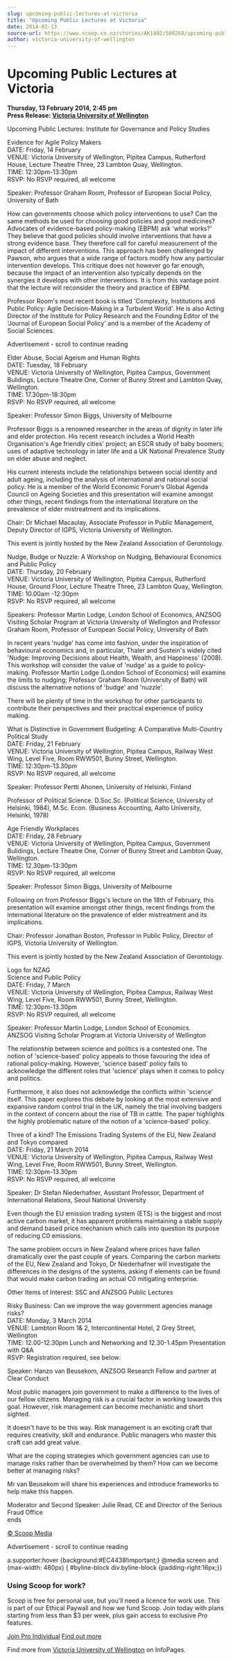```yaml
---
slug: upcoming-public-lectures-at-victoria
title: "Upcoming Public Lectures at Victoria"
date: 2014-02-13
source-url: https://www.scoop.co.nz/stories/AK1402/S00268/upcoming-public-lectures-at-victoria.htm
author: victoria-university-of-wellington
---
```

Upcoming Public Lectures at Victoria
====================================

**Thursday, 13 February 2014, 2:45 pm**  
**Press Release: [Victoria University of Wellington](https://info.scoop.co.nz/Victoria_University_of_Wellington)**

  
Upcoming Public Lectures: Institute for Governance and Policy Studies

Evidence for Agile Policy Makers  
DATE: Friday, 14 February  
VENUE: Victoria University of Wellington, Pipitea Campus, Rutherford House, Lecture Theatre Three, 23 Lambton Quay, Wellington.  
TIME: 12:30pm-13:30pm  
RSVP: No RSVP required, all welcome

  
Speaker: Professor Graham Room, Professor of European Social Policy, University of Bath

How can governments choose which policy interventions to use? Can the same methods be used for choosing good policies and good medicines?  
Advocates of evidence-based policy-making (EBPM) ask 'what works?' They believe that good policies should involve interventions that have a strong evidence base. They therefore call for careful measurement of the impact of different interventions. This approach has been challenged by Pawson, who argues that a wide range of factors modify how any particular intervention develops. This critique does not however go far enough, because the impact of an intervention also typically depends on the synergies it develops with other interventions. It is from this vantage point that the lecture will reconsider the theory and practice of EBPM.

Professor Room's most recent book is titled 'Complexity, Institutions and Public Policy: Agile Decision-Making in a Turbulent World'. He is also Acting Director of the Institute for Policy Research and the Founding Editor of the 'Journal of European Social Policy' and is a member of the Academy of Social Sciences.

Advertisement - scroll to continue reading





Elder Abuse, Social Ageism and Human Rights  
DATE: Tuesday, 18 February  
VENUE: Victoria University of Wellington, Pipitea Campus, Government Bulidings, Lecture Theatre One, Corner of Bunny Street and Lambton Quay, Wellington.  
TIME: 17.30pm-18:30pm  
RSVP: No RSVP required, all welcome

  
Speaker: Professor Simon Biggs, University of Melbourne

Professor Biggs is a renowned researcher in the areas of dignity in later life and elder protection. His recent research includes a World Health Organisation's Age friendly cities' project; an ESCR study of baby boomers; uses of adaptive technology in later life and a UK National Prevalence Study on elder abuse and neglect.

His current interests include the relationships between social identity and adult ageing, including the analysis of international and national social policy. He is a member of the World Economic Forum's Global Agenda Council on Ageing Societies and this presentation will examine amongst other things, recent findings from the international literature on the prevalence of elder mistreatment and its implications.

Chair: Dr Michael Macaulay, Associate Professor in Public Management, Deputy Director of IGPS, Victoria University of Wellington.

This event is jointly hosted by the New Zealand Association of Gerontology.

  
Nudge, Budge or Nuzzle: A Workshop on Nudging, Behavioural Economics and Public Policy  
DATE: Thursday, 20 February  
VENUE: Victoria University of Wellington, Pipitea Campus, Rutherford House, Ground Floor, Lecture Theatre Three, 23 Lambton Quay, Wellington.  
TIME: 10.00am -12:30pm  
RSVP: No RSVP required, all welcome

  
Speakers: Professor Martin Lodge, London School of Economics, ANZSOG Visiting Scholar Program at Victoria University of Wellington and Professor Graham Room, Professor of European Social Policy, University of Bath

  
In recent years 'nudge' has come into fashion, under the inspiration of behavioural economics and, in particular, Thaler and Sustein's widely cited 'Nudge: Improving Decisions about Health, Wealth, and Happiness' (2008).  
This workshop will consider the value of 'nudge' as a guide to policy-making. Professor Martin Lodge (London School of Economics) will examine the limits to nudging; Professor Graham Room (University of Bath) will discuss the alternative notions of 'budge' and 'nuzzle'.

There will be plenty of time in the workshop for other participants to contribute their perspectives and their practical experience of policy making.

  
What is Distinctive in Government Budgeting: A Comparative Multi-Country Political Study  
DATE: Friday, 21 February  
VENUE: Victoria University of Wellington, Pipitea Campus, Railway West Wing, Level Five, Room RWW501, Bunny Street, Wellington.  
TIME: 12:30pm-13.30pm  
RSVP: No RSVP required, all welcome

Speaker: Professor Pertti Ahonen, University of Helsinki, Finland

Professor of Political Science. D.Soc.Sc. (Political Science, University of Helsinki, 1984), M.Sc. Econ. (Business Accounting, Aalto University, Helsinki, 1978)

Age Friendly Workplaces  
DATE: Friday, 28 February  
VENUE: Victoria University of Wellington, Pipitea Campus, Government Bulidings, Lecture Theatre One, Corner of Bunny Street and Lambton Quay, Wellington.  
TIME: 12.30pm-13:30pm  
RSVP: No RSVP required, all welcome

  
Speaker: Professor Simon Biggs, University of Melbourne

Following on from Professor Biggs's lecture on the 18th of February, this presentation will examine amongst other things, recent findings from the international literature on the prevalence of elder mistreatment and its implications.

Chair: Professor Jonathan Boston, Professor in Public Policy, Director of IGPS, Victoria University of Wellington.

This event is jointly hosted by the New Zealand Association of Gerontology.

Logo for NZAG  
Science and Public Policy  
DATE: Friday, 7 March  
VENUE: Victoria University of Wellington, Pipitea Campus, Railway West Wing, Level Five, Room RWW501, Bunny Street, Wellington.  
TIME: 12:30pm-13.30pm  
RSVP: No RSVP required, all welcome

Speaker: Professor Martin Lodge, London School of Economics.  
ANZSOG Visiting Scholar Program at Victoria University of Wellington

The relationship between science and politics is a contested one. The notion of 'science-based' policy appeals to those favouring the idea of rational policy-making. However, 'science based' policy fails to acknowledge the different roles that 'science' plays when it comes to policy and politics.

Furthermore, it also does not acknowledge the conflicts within 'science' itself. This paper explores this debate by looking at the most extensive and expansive random control trial in the UK, namely the trial involving badgers in the context of concern about the rise of TB in cattle. The paper highlights the highly problematic nature of the notion of a 'science-based' policy.

  
Three of a kind? The Emissions Trading Systems of the EU, New Zealand and Tokyo compared  
DATE: Friday, 21 March 2014  
VENUE: Victoria University of Wellington, Pipitea Campus, Railway West Wing, Level Five, Room RWW501, Bunny Street, Wellington.  
TIME: 12:30pm-13.30pm  
RSVP: No RSVP required, all welcome

Speaker: Dr Stefan Niederhafner, Assistant Professor, Department of International Relations, Seoul National University

Even though the EU emission trading system (ETS) is the biggest and most active carbon market, it has apparent problems maintaining a stable supply and demand based price mechanism which calls into question its purpose of reducing C0 emissions.

The same problem occurs in New Zealand where prices have fallen dramatically over the past couple of years. Comparing the carbon markets of the EU, New Zealand and Tokyo, Dr Niederhafner will investigate the differences in the designs of the systems, asking if elements can be found that would make carbon trading an actual C0 mitigating enterprise.

  
Other Items of Interest: SSC and ANZSOG Public Lectures

Risky Business: Can we improve the way government agencies manage risks?  
DATE: Monday, 3 March 2014  
VENUE: Lambton Room 1& 2, Intercontinental Hotel, 2 Grey Street, Wellington  
TIME: 12.00-12.30pm Lunch and Networking and 12.30-1.45pm Presentation with Q&A  
RSVP: Registration required, see below:

Speaker: Hanzo van Beusekom, ANZSOG Research Fellow and partner at Clear Conduct

Most public managers join government to make a difference to the lives of our fellow citizens. Managing risk is a crucial factor in working towards this goal. However, risk management can become mechanistic and short sighted.

It doesn't have to be this way. Risk management is an exciting craft that requires creativity, skill and endurance. Public managers who master this craft can add great value.

What are the coping strategies which government agencies can use to manage risks rather than be overwhelmed by them? How can we become better at managing risks?

Mr van Beusekom will share his experiences and introduce frameworks to help make this happen.

Moderator and Second Speaker: Julie Read, CE and Director of the Serious Fraud Office  
ends

[© Scoop Media](http://www.scoop.co.nz/about/terms.html)  

Advertisement - scroll to continue reading



a.supporter:hover {background:#EC4438!important;} @media screen and (max-width: 480px) { #byline-block div.byline-block {padding-right:16px;}}

### Using Scoop for work?

Scoop is free for personal use, but you’ll need a licence for work use. This is part of our Ethical Paywall and how we fund Scoop. Join today with plans starting from less than $3 per week, plus gain access to exclusive _Pro_ features.  
  
[Join Pro Individual](https://pro.scoop.co.nz/Individual/?from=ProIn24) [Find out more](https://pro.scoop.co.nz/using-scoop-for-work/?from=ProIn24)

Find more from [Victoria University of Wellington](https://info.scoop.co.nz/Victoria_University_of_Wellington) on InfoPages.